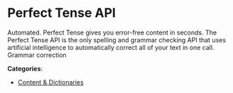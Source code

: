 # Perfect Tense API

Automated. Perfect Tense gives you error-free content in seconds. The Perfect Tense API is the only spelling and grammar checking API that uses artificial intelligence to automatically correct all of your text in one call. Grammar correction

**Categories**:

- [Content & Dictionaries](https://github/apis-list/apis-list#content-and-dictionaries)



